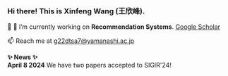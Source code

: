 ### Hi there! This is Xinfeng Wang (王欣峰). 
👋
🔭 I’m currently working on **Recommendation Systems**. [Google Scholar](https://scholar.google.com/citations?user=l-ye3qgAAAAJ&hl=zh-CN)

📫 Reach me at g22dtsa7@yamanashi.ac.jp

<summary><b>✨ News ✨</b></summary>
<b>April 8 2024</b> We have two papers accepted to SIGIR'24!
